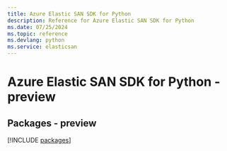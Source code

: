 ```yaml
---
title: Azure Elastic SAN SDK for Python
description: Reference for Azure Elastic SAN SDK for Python
ms.date: 07/25/2024
ms.topic: reference
ms.devlang: python
ms.service: elasticsan
---
```

# Azure Elastic SAN SDK for Python - preview
## Packages - preview
[!INCLUDE [packages](elastic-san-index.md)]